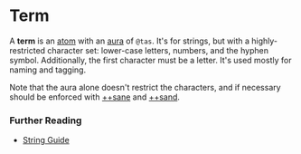 # Term

A **term** is an [atom](glossary/atom) with an [aura](glossary/aura) of `@tas`. It's for strings, but with a highly-restricted character set: lower-case letters, numbers, and the hyphen symbol. Additionally, the first character must be a letter. It's used mostly for naming and tagging.

Note that the aura alone doesn't restrict the characters, and if necessary should be enforced with [++sane](language/hoon/reference/stdlib/4b#sane) and [++sand](language/hoon/reference/stdlib/4b#sand).

### Further Reading

- [String Guide](language/hoon/guides/strings)
